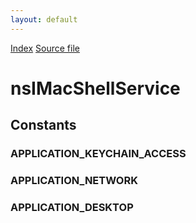 ```yaml
---
layout: default
---
```

<div id='links'><a href="../index.html">Index</a>
<a href="http://dxr.mozilla.org/mozilla-central/source/browser/components/shell/nsIMacShellService.idl">Source file</a>
</div>

# nsIMacShellService #

## Constants ##

### APPLICATION_KEYCHAIN_ACCESS ###

### APPLICATION_NETWORK ###

### APPLICATION_DESKTOP ###
